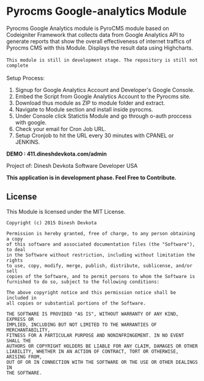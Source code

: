 # Pyrocms Google-analytics Module

Pyrocms Google Analytics module is PyroCMS module  based on Codeigniter Framework that collects data from Google Analytics API to generate reports that show the overall effectiveness of internet traffics of Pyrocms CMS with this Module.
Displays the result data using Highcharts. 
<br/>
<br/>
```This module is still in development stage. The repository is still not complete```
<br/><br/>
Setup Process:

1. Signup for Google Analytics Account and Developer's Google Console.
2. Embed the Script from Google Analytics Account to the Pyrocms site.
1. Download thus module as ZIP to module folder and extract.
2. Navigate to Module section and install inside pyrocms.
3. Under Console click Statictis Module and go through o-auth proccess with google.
4. Check your email for Cron Job URL.
5. Setup Cronjob to hit the URL every 30 minutes with CPANEL or JENKINS.

<strong>DEMO : 411.dineshdevkota.com/admin</strong>

Project of:
Dinesh Devkota
Software Developer
USA

<strong>This application is in development phase. Feel Free to Contribute.</strong>

## License
This Module is licensed under the MIT License.
```
Copyright (c) 2015 Dinesh Devkota

Permission is hereby granted, free of charge, to any person obtaining a copy
of this software and associated documentation files (the "Software"), to deal
in the Software without restriction, including without limitation the rights
to use, copy, modify, merge, publish, distribute, sublicense, and/or sell
copies of the Software, and to permit persons to whom the Software is
furnished to do so, subject to the following conditions:

The above copyright notice and this permission notice shall be included in
all copies or substantial portions of the Software.

THE SOFTWARE IS PROVIDED "AS IS", WITHOUT WARRANTY OF ANY KIND, EXPRESS OR
IMPLIED, INCLUDING BUT NOT LIMITED TO THE WARRANTIES OF MERCHANTABILITY,
FITNESS FOR A PARTICULAR PURPOSE AND NONINFRINGEMENT. IN NO EVENT SHALL THE
AUTHORS OR COPYRIGHT HOLDERS BE LIABLE FOR ANY CLAIM, DAMAGES OR OTHER
LIABILITY, WHETHER IN AN ACTION OF CONTRACT, TORT OR OTHERWISE, ARISING FROM,
OUT OF OR IN CONNECTION WITH THE SOFTWARE OR THE USE OR OTHER DEALINGS IN
THE SOFTWARE.
```

